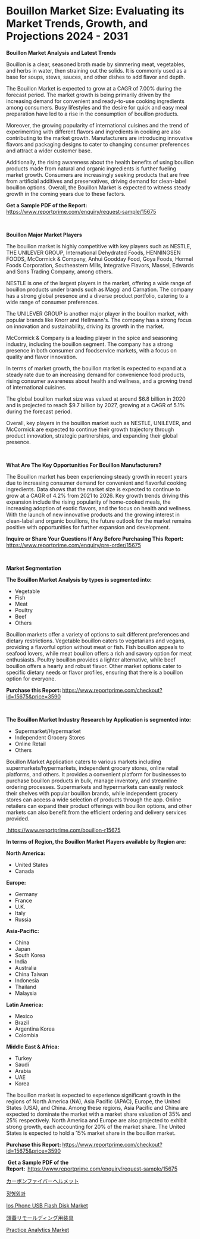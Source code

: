 <p><h1>Bouillon Market Size: Evaluating its Market Trends, Growth, and Projections 2024 - 2031</h1></p><p><strong>Bouillon Market Analysis and Latest Trends</strong></p>
<p><p>Bouillon is a clear, seasoned broth made by simmering meat, vegetables, and herbs in water, then straining out the solids. It is commonly used as a base for soups, stews, sauces, and other dishes to add flavor and depth.</p><p>The Bouillon Market is expected to grow at a CAGR of 7.00% during the forecast period. The market growth is being primarily driven by the increasing demand for convenient and ready-to-use cooking ingredients among consumers. Busy lifestyles and the desire for quick and easy meal preparation have led to a rise in the consumption of bouillon products.</p><p>Moreover, the growing popularity of international cuisines and the trend of experimenting with different flavors and ingredients in cooking are also contributing to the market growth. Manufacturers are introducing innovative flavors and packaging designs to cater to changing consumer preferences and attract a wider customer base.</p><p>Additionally, the rising awareness about the health benefits of using bouillon products made from natural and organic ingredients is further fueling market growth. Consumers are increasingly seeking products that are free from artificial additives and preservatives, driving demand for clean-label bouillon options. Overall, the Bouillon Market is expected to witness steady growth in the coming years due to these factors.</p></p>
<p><strong>Get a Sample PDF of the Report:&nbsp;</strong> <a href="https://www.reportprime.com/enquiry/request-sample/15675">https://www.reportprime.com/enquiry/request-sample/15675</a></p>
<p>&nbsp;</p>
<p><strong>Bouillon Major Market Players</strong></p>
<p><p>The bouillon market is highly competitive with key players such as NESTLE, THE UNILEVER GROUP, International Dehydrated Foods, HENNINGSEN FOODS, McCormick & Company, Anhui Goodday Food, Goya Foods, Hormel Foods Corporation, Southeastern Mills, Integrative Flavors, Massel, Edwards and Sons Trading Company, among others.</p><p>NESTLE is one of the largest players in the market, offering a wide range of bouillon products under brands such as Maggi and Carnation. The company has a strong global presence and a diverse product portfolio, catering to a wide range of consumer preferences.</p><p>The UNILEVER GROUP is another major player in the bouillon market, with popular brands like Knorr and Hellmann's. The company has a strong focus on innovation and sustainability, driving its growth in the market.</p><p>McCormick & Company is a leading player in the spice and seasoning industry, including the bouillon segment. The company has a strong presence in both consumer and foodservice markets, with a focus on quality and flavor innovation.</p><p>In terms of market growth, the bouillon market is expected to expand at a steady rate due to an increasing demand for convenience food products, rising consumer awareness about health and wellness, and a growing trend of international cuisines.</p><p>The global bouillon market size was valued at around $6.8 billion in 2020 and is projected to reach $9.7 billion by 2027, growing at a CAGR of 5.1% during the forecast period.</p><p>Overall, key players in the bouillon market such as NESTLE, UNILEVER, and McCormick are expected to continue their growth trajectory through product innovation, strategic partnerships, and expanding their global presence.</p></p>
<p>&nbsp;</p>
<p><strong>What Are The Key Opportunities For Bouillon Manufacturers?</strong></p>
<p><p>The Bouillon market has been experiencing steady growth in recent years due to increasing consumer demand for convenient and flavorful cooking ingredients. Data shows that the market size is expected to continue to grow at a CAGR of 4.2% from 2021 to 2026. Key growth trends driving this expansion include the rising popularity of home-cooked meals, the increasing adoption of exotic flavors, and the focus on health and wellness. With the launch of new innovative products and the growing interest in clean-label and organic bouillons, the future outlook for the market remains positive with opportunities for further expansion and development.</p></p>
<p><strong>Inquire or Share Your Questions If Any Before Purchasing This Report:</strong> <a href="https://www.reportprime.com/enquiry/pre-order/15675">https://www.reportprime.com/enquiry/pre-order/15675</a></p>
<p>&nbsp;</p>
<p><strong>Market Segmentation</strong></p>
<p><strong>The Bouillon Market Analysis by types is segmented into:</strong></p>
<p><ul><li>Vegetable</li><li>Fish</li><li>Meat</li><li>Poultry</li><li>Beef</li><li>Others</li></ul></p>
<p><p>Bouillon markets offer a variety of options to suit different preferences and dietary restrictions. Vegetable bouillon caters to vegetarians and vegans, providing a flavorful option without meat or fish. Fish bouillon appeals to seafood lovers, while meat bouillon offers a rich and savory option for meat enthusiasts. Poultry bouillon provides a lighter alternative, while beef bouillon offers a hearty and robust flavor. Other market options cater to specific dietary needs or flavor profiles, ensuring that there is a bouillon option for everyone.</p></p>
<p><strong>Purchase this Report:&nbsp;</strong><a href="https://www.reportprime.com/checkout?id=15675&price=3590">https://www.reportprime.com/checkout?id=15675&price=3590</a></p>
<p>&nbsp;</p>
<p><strong>The Bouillon Market Industry Research by Application is segmented into:</strong></p>
<p><ul><li>Supermarket/Hypermarket</li><li>Independent Grocery Stores</li><li>Online Retail</li><li>Others</li></ul></p>
<p><p>Bouillon Market Application caters to various markets including supermarkets/hypermarkets, independent grocery stores, online retail platforms, and others. It provides a convenient platform for businesses to purchase bouillon products in bulk, manage inventory, and streamline ordering processes. Supermarkets and hypermarkets can easily restock their shelves with popular bouillon brands, while independent grocery stores can access a wide selection of products through the app. Online retailers can expand their product offerings with bouillon options, and other markets can also benefit from the efficient ordering and delivery services provided.</p></p>
<p><a href="https://www.reportprime.com/bouillon-r15675">&nbsp;https://www.reportprime.com/bouillon-r15675</a></p>
<p><strong>In terms of Region, the Bouillon Market Players available by Region are:</strong></p>
<p>
    <p> <strong> North America: </strong>
        <ul>
            <li>United States</li>
            <li>Canada</li>
        </ul>
        </p> 
    <p> <strong> Europe: </strong>
        <ul>
            <li>Germany</li>
            <li>France</li>
            <li>U.K.</li>
            <li>Italy</li>
            <li>Russia</li>
        </ul>
        </p> 
    <p> <strong> Asia-Pacific: </strong>
        <ul>
            <li>China</li>
            <li>Japan</li>
            <li>South Korea</li>
            <li>India</li>
            <li>Australia</li>
            <li>China Taiwan</li>
            <li>Indonesia</li>
            <li>Thailand</li>
            <li>Malaysia</li>
        </ul>
        </p> 
    <p> <strong> Latin America: </strong>
        <ul>
            <li>Mexico</li>
            <li>Brazil</li>
            <li>Argentina Korea</li>
            <li>Colombia</li>
        </ul>
        </p> 
    <p> <strong> Middle East & Africa: </strong>
        <ul>
            <li>Turkey</li>
            <li>Saudi</li>
            <li>Arabia</li>
            <li>UAE</li>
            <li>Korea</li>
        </ul>
    </p>
    </p>
<p><p>The bouillon market is expected to experience significant growth in the regions of North America (NA), Asia Pacific (APAC), Europe, the United States (USA), and China. Among these regions, Asia Pacific and China are expected to dominate the market with a market share valuation of 35% and 25% respectively. North America and Europe are also projected to exhibit strong growth, each accounting for 20% of the market share. The United States is expected to hold a 15% market share in the bouillon market.</p></p>
<p><strong>Purchase this Report: </strong><a href="https://www.reportprime.com/checkout?id=15675&price=3590">https://www.reportprime.com/checkout?id=15675&price=3590</a></p>
<p>&nbsp;<strong>Get a Sample PDF of the Report:&nbsp;&nbsp;</strong><a href="https://www.reportprime.com/enquiry/request-sample/15675">https://www.reportprime.com/enquiry/request-sample/15675</a></p>
<p><strong></strong></p>
<p><p><a href="https://medium.com/@lilliandach1969/%E3%82%AB%E3%83%BC%E3%83%9C%E3%83%B3%E3%83%95%E3%82%A1%E3%82%A4%E3%83%90%E3%83%BC%E3%83%98%E3%83%AB%E3%83%A1%E3%83%83%E3%83%88%E5%B8%82%E5%A0%B4%E3%81%AE%E3%83%87%E3%82%A3%E3%83%BC%E3%83%97%E3%83%80%E3%82%A4%E3%83%96-%E3%81%9D%E3%81%AE%E3%83%88%E3%83%AC%E3%83%B3%E3%83%89-%E5%B8%82%E5%A0%B4%E3%82%BB%E3%82%B0%E3%83%A1%E3%83%B3%E3%83%86%E3%83%BC%E3%82%B7%E3%83%A7%E3%83%B3-%E7%AB%B6%E4%BA%89%E5%88%86%E6%9E%90-69290ac202d1">カーボンファイバーヘルメット</a></p><p><a href="https://medium.com/@dougschmidt26/%EC%A0%95%ED%98%95%EC%99%B8%EA%B3%BC-%EC%8B%9C%EC%9E%A5-%EC%A0%84%EC%84%B8%EA%B3%84-%EB%B0%8F-%EC%A7%80%EC%97%AD-%EB%B6%84%EC%84%9D-%EC%A7%80%EC%97%AD-%EA%B5%AD%EA%B0%80-%EC%88%98%EC%A4%80-%EB%B6%84%EC%84%9D-%EB%B0%8F-%EA%B2%BD%EC%9F%81-%ED%99%98%EA%B2%BD%EC%97%90-%EC%A4%91%EC%A0%90%EC%9D%84-%EB%91%94-%EB%B6%84%EC%84%9D-%EB%B0%8F-%EC%98%88%EC%B8%A1-2024-2031-39421ee5ae56">정형외과</a></p><p><a href="https://medium.com/@lrusselljames32024/ios-phone-usb-flash-disk-market-size-is-growing-at-cagr-of-9-4-72c6b691b01e">Ios Phone USB Flash Disk Market</a></p><p><a href="https://medium.com/@christiandickens2005/%E9%A0%AD%E8%93%8B%E9%AA%A8%E3%81%AE%E3%83%AA%E3%83%A2%E3%83%87%E3%83%AA%E3%83%B3%E3%82%B0%E8%A3%85%E5%85%B7%E5%B8%82%E5%A0%B4%E8%A6%8F%E6%A8%A1-%E5%B8%82%E5%A0%B4%E3%82%BB%E3%82%B0%E3%83%A1%E3%83%B3%E3%83%86%E3%83%BC%E3%82%B7%E3%83%A7%E3%83%B3-%E5%B8%82%E5%A0%B4%E5%8B%95%E5%90%91-%E6%88%90%E9%95%B7%E5%88%86%E6%9E%90%E4%BA%88%E6%B8%AC2031%E5%B9%B4%E3%81%BE%E3%81%A7-c5d8b5474572">頭蓋リモールディング用装具</a></p><p><a href="https://github.com/lsapaaep8/Market-Research-Report-List-1/blob/main/practice-analytics-market.md">Practice Analytics Market</a></p></p>